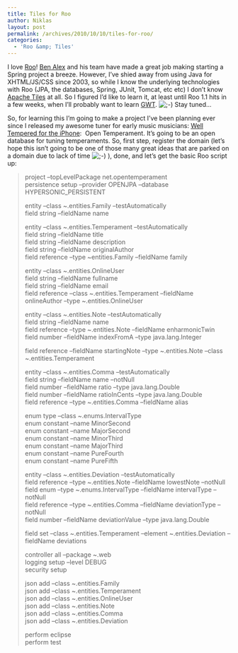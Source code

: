 ```yaml
---
title: Tiles for Roo
author: Niklas
layout: post
permalink: /archives/2010/10/10/tiles-for-roo/
categories:
  - 'Roo &amp; Tiles'
---
```

I love [Roo][1]! [Ben Alex][2] and his team have made a great job making starting a Spring project a breeze. However, I&#8217;ve shied away from using Java for XHTML/JS/CSS since 2003, so while I know the underlying technologies with Roo (JPA, the databases, Spring, JUnit, Tomcat, etc etc) I don&#8217;t know [Apache Tiles][3] at all. So I figured I&#8217;d like to learn it, at least until Roo 1.1 hits in a few weeks, when I&#8217;ll probably want to learn [GWT][4]. <img src='http://blog.saers.com/wp-includes/images/smilies/icon_wink.gif' alt=';-)' class='wp-smiley' /> Stay tuned&#8230;

So, for learning this I&#8217;m going to make a project I&#8217;ve been planning ever since I released my awesome tuner for early music musicians: [Well Tempered for the iPhone][5]:  Open Temperament. It&#8217;s going to be an open database for tuning temperaments. So, first step, register the domain (let&#8217;s hope this isn&#8217;t going to be one of those many great ideas that are parked on a domain due to lack of time <img src='http://blog.saers.com/wp-includes/images/smilies/icon_wink.gif' alt=';-)' class='wp-smiley' /> ), done, and let&#8217;s get the basic Roo script up:

> project &#8211;topLevelPackage net.opentemperament  
> persistence setup &#8211;provider OPENJPA &#8211;database HYPERSONIC_PERSISTENT
> 
> entity &#8211;class ~.entities.Family &#8211;testAutomatically  
> field string &#8211;fieldName name
> 
> entity &#8211;class ~.entities.Temperament &#8211;testAutomatically  
> field string &#8211;fieldName title  
> field string &#8211;fieldName description  
> field string &#8211;fieldName originalAuthor  
> field reference &#8211;type ~entities.Family &#8211;fieldName family
> 
> entity &#8211;class ~.entities.OnlineUser  
> field string &#8211;fieldName fullname  
> field string &#8211;fieldName email  
> field reference &#8211;class ~.entities.Temperament &#8211;fieldName onlineAuthor &#8211;type ~.entities.OnlineUser
> 
> entity &#8211;class ~.entities.Note &#8211;testAutomatically  
> field string &#8211;fieldName name  
> field reference &#8211;type ~.entities.Note &#8211;fieldName enharmonicTwin  
> field number &#8211;fieldName indexFromA &#8211;type java.lang.Integer
> 
> field reference &#8211;fieldName startingNote &#8211;type ~.entities.Note &#8211;class ~.entities.Temperament
> 
> entity &#8211;class ~.entities.Comma &#8211;testAutomatically  
> field string &#8211;fieldName name &#8211;notNull  
> field number &#8211;fieldName ratio &#8211;type java.lang.Double  
> field number &#8211;fieldName ratioInCents &#8211;type java.lang.Double  
> field reference &#8211;type ~.entities.Comma &#8211;fieldName alias
> 
> enum type &#8211;class ~.enums.IntervalType  
> enum constant &#8211;name MinorSecond  
> enum constant &#8211;name MajorSecond  
> enum constant &#8211;name MinorThird  
> enum constant &#8211;name MajorThird  
> enum constant &#8211;name PureFourth  
> enum constant &#8211;name PureFifth
> 
> entity &#8211;class ~.entities.Deviation &#8211;testAutomatically  
> field reference &#8211;type ~.entities.Note &#8211;fieldName lowestNote &#8211;notNull  
> field enum &#8211;type ~.enums.IntervalType &#8211;fieldName intervalType &#8211;notNull  
> field reference &#8211;type ~.entities.Comma &#8211;fieldName deviationType &#8211;notNull  
> field number &#8211;fieldName deviationValue &#8211;type java.lang.Double
> 
> field set &#8211;class ~.entities.Temperament &#8211;element ~.entities.Deviation &#8211;fieldName deviations
> 
> controller all &#8211;package ~.web  
> logging setup &#8211;level DEBUG  
> security setup
> 
> json add &#8211;class ~.entities.Family  
> json add &#8211;class ~.entities.Temperament  
> json add &#8211;class ~.entities.OnlineUser  
> json add &#8211;class ~.entities.Note  
> json add &#8211;class ~.entities.Comma  
> json add &#8211;class ~.entities.Deviation
> 
> perform eclipse  
> perform test

 [1]: http://www.springsource.org/roo
 [2]: http://www.springsource.com/people/balex
 [3]: http://tiles.apache.org/
 [4]: http://code.google.com/webtoolkit/
 [5]: http://tinyurl.com/WellTempered